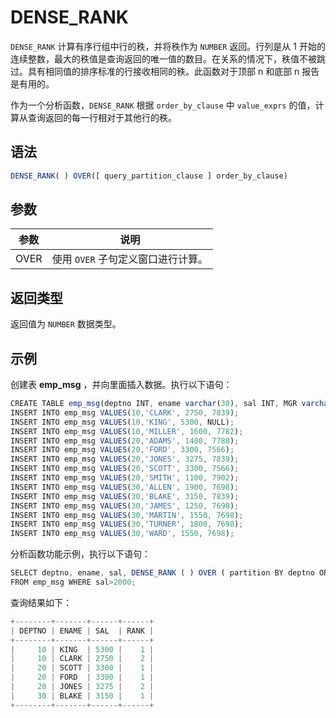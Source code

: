 DENSE_RANK 
===============================



`DENSE_RANK` 计算有序行组中行的秩，并将秩作为 `NUMBER` 返回。行列是从 1 开始的连续整数，最大的秩值是查询返回的唯一值的数目。在关系的情况下，秩值不被跳过。具有相同值的排序标准的行接收相同的秩。此函数对于顶部 n 和底部 n 报告是有用的。

作为一个分析函数，`DENSE_RANK` 根据 `order_by_clause` 中 `value_exprs` 的值，计算从查询返回的每一行相对于其他行的秩。

语法 
--------------

```javascript
DENSE_RANK( ) OVER([ query_partition_clause ] order_by_clause)
```



参数 
--------------



|  参数  |          说明           |
|------|-----------------------|
| OVER | 使用 `OVER` 子句定义窗口进行计算。 |



返回类型 
----------------

返回值为 `NUMBER` 数据类型。

示例 
--------------

创建表 **emp_msg** ，并向里面插入数据。执行以下语句：

```javascript
CREATE TABLE emp_msg(deptno INT, ename varchar(30), sal INT, MGR varchar(30));
INSERT INTO emp_msg VALUES(10,'CLARK', 2750, 7839);       
INSERT INTO emp_msg VALUES(10,'KING', 5300, NULL);       
INSERT INTO emp_msg VALUES(10,'MILLER', 1600, 7782);        
INSERT INTO emp_msg VALUES(20,'ADAMS', 1400, 7788);       
INSERT INTO emp_msg VALUES(20,'FORD', 3300, 7566);      
INSERT INTO emp_msg VALUES(20,'JONES', 3275, 7839);      
INSERT INTO emp_msg VALUES(20,'SCOTT', 3300, 7566);    
INSERT INTO emp_msg VALUES(20,'SMITH', 1100, 7902);   
INSERT INTO emp_msg VALUES(30,'ALLEN', 1900, 7698); 
INSERT INTO emp_msg VALUES(30,'BLAKE', 3150, 7839); 
INSERT INTO emp_msg VALUES(30,'JAMES', 1250, 7698); 
INSERT INTO emp_msg VALUES(30,'MARTIN', 1550, 7698);
INSERT INTO emp_msg VALUES(30,'TURNER', 1800, 7698);
INSERT INTO emp_msg VALUES(30,'WARD', 1550, 7698);
```



分析函数功能示例，执行以下语句：

```javascript
SELECT deptno, ename, sal, DENSE_RANK ( ) OVER ( partition BY deptno ORDER BY sal DESC ) "RANK"
FROM emp_msg WHERE sal>2000;
```



查询结果如下：

```javascript
+--------+-------+------+------+
| DEPTNO | ENAME | SAL  | RANK |
+--------+-------+------+------+
|     10 | KING  | 5300 |    1 |
|     10 | CLARK | 2750 |    2 |
|     20 | SCOTT | 3300 |    1 |
|     20 | FORD  | 3300 |    1 |
|     20 | JONES | 3275 |    2 |
|     30 | BLAKE | 3150 |    1 |
+--------+-------+------+------+
```


